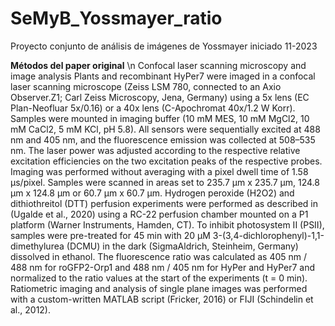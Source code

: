 # SeMyB_Yossmayer_ratio
Proyecto conjunto de análisis de imágenes de Yossmayer iniciado 11-2023

**Métodos del paper original** \n
Confocal laser scanning microscopy and image analysis
Plants and recombinant HyPer7 were imaged in a confocal laser scanning microscope (Zeiss
LSM 780, connected to an Axio Observer.Z1; Carl Zeiss Microscopy, Jena, Germany) using a 5x
lens (EC Plan-Neofluar 5x/0.16) or a 40x lens (C-Apochromat 40x/1.2 W Korr). Samples were
mounted in imaging buffer (10 mM MES, 10 mM MgCl2, 10 mM CaCl2, 5 mM KCl, pH 5.8). All
sensors were sequentially excited at 488 nm and 405 nm, and the fluorescence emission was
collected at 508–535 nm. The laser power was adjusted according to the respective relative
excitation efficiencies on the two excitation peaks of the respective probes. Imaging was
performed without averaging with a pixel dwell time of 1.58 µs/pixel. Samples were scanned
in areas set to 235.7 µm x 235.7 µm, 124.8 µm x 124.8 µm or 60.7 µm x 60.7 µm. Hydrogen
peroxide (H2O2) and dithiothreitol (DTT) perfusion experiments were performed as described
in (Ugalde et al., 2020) using a RC-22 perfusion chamber mounted on a P1 platform (Warner
Instruments, Hamden, CT). To inhibit photosystem II (PSII), samples were pre-treated for
45 min with 20 μM 3-(3,4-dichlorophenyl)-1,1-dimethylurea (DCMU) in the dark (SigmaAldrich, Steinheim, Germany) dissolved in ethanol. The fluorescence ratio was calculated as
405 nm / 488 nm for roGFP2-Orp1 and 488 nm / 405 nm for HyPer and HyPer7 and
normalized to the ratio values at the start of the experiments (t = 0 min). Ratiometric imaging
and analysis of single plane images was performed with a custom-written MATLAB script
(Fricker, 2016) or FIJI (Schindelin et al., 2012). 
